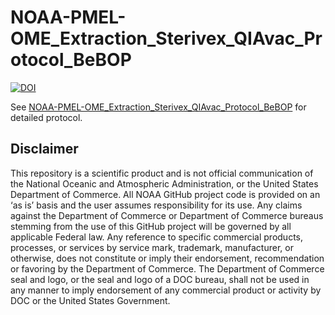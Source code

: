 # NOAA-PMEL-OME_Extraction_Sterivex_QIAvac_Protocol_BeBOP
[![DOI](https://zenodo.org/badge/DOI/10.5281/zenodo.15793436.svg)](https://doi.org/10.5281/zenodo.15793436)

See [NOAA-PMEL-OME_Extraction_Sterivex_QIAvac_Protocol_BeBOP](https://github.com/Brown-NOAA/NOAA-PMEL-OME_Extraction_Sterivex_QIAvac_Protocol_BeBOP/blob/main/NOAA-PMEL-OME_Extraction_Sterivex_QIAvac_Protocol_BeBOP.md) for detailed protocol.  

## Disclaimer
This repository is a scientific product and is not official communication of the National Oceanic and Atmospheric Administration, or the United States Department of Commerce. All NOAA GitHub project code is provided on an ‘as is’ basis and the user assumes responsibility for its use. Any claims against the Department of Commerce or Department of Commerce bureaus stemming from the use of this GitHub project will be governed by all applicable Federal law. Any reference to specific commercial products, processes, or services by service mark, trademark, manufacturer, or otherwise, does not constitute or imply their endorsement, recommendation or favoring by the Department of Commerce. The Department of Commerce seal and logo, or the seal and logo of a DOC bureau, shall not be used in any manner to imply endorsement of any commercial product or activity by DOC or the United States Government.
